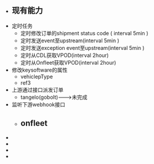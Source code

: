 - ## 现有能力
- 定时任务
	- 定时修改订单的shipment status code ( interval 5min )
	- 定时发送event至upstream(interval 5min )
	- 定时发送exception event至upstream(interval 5min )
	- 定时从CDL获取VPOD(interval 2hour)
	- 定时从Onfleet获取VPOD(interval 2hour)
- 修改keysoftware的属性
	- vehiclepType
	- ref3
- 上游通过接口派发订单
	- tangelo(gobolt)--->未完成
- 监听下游webhook接口
	- onfleet
		-
-
-
-
-